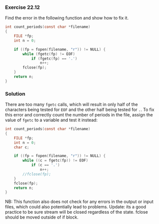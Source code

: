 ### Exercise 22.12

Find the error in the following function and show how to fix it.

```c
int count_periods(const char *filename)
{
    FILE *fp;
    int n = 0;

    if ((fp = fopen(filename, "r")) != NULL) {
        while (fgetc(fp) != EOF)
            if (fgetc(fp) == '.')
                n++;
        fclose(fp);
    }
    return n;
}
```

### Solution

There are too many `fgetc` calls, which will result in only half of the
characters being tested for `EOF` and the other half being tested for `.`. To
fix this error and correctly count the number of periods in the file, assign the
value of `fgetc` to a variable and test it instead:

```c
int count_periods(const char *filename)
{
    FILE *fp;
    int n = 0;
    char c;

    if ((fp = fopen(filename, "r")) != NULL) {
        while ((c = fgetc(fp)) != EOF)
            if (c == '.')
                n++;
        //fclose(fp);
    }
    fclose(fp);
    return n;
}
```

NB: This function also does not check for any errors in the output or input
files, which could also potentially lead to problems.
Update: its a good practice to be sure stream will be closed regardless of the state. fclose should be moved outside of if block.
